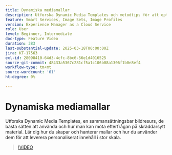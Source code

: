 ```yaml
---
title: Dynamiska mediamallar
description: Utforska Dynamic Media Templates och metodtips för att optimera mediehantering och leverans av innehåll och få bättre prestanda.
feature: Smart Services, Image Sets, Image Profiles
version: Experience Manager as a Cloud Service
role: User
level: Beginner, Intermediate
doc-type: Feature Video
duration: 383
last-substantial-update: 2025-03-18T00:00:00Z
jira: KT-17563
exl-id: 28098410-64d3-4cfc-8bc6-56e1d4016525
source-git-commit: 48433a5367c281cf5a1c106b08a1306f1b0e8ef4
workflow-type: tm+mt
source-wordcount: '61'
ht-degree: 0%

---
```


# Dynamiska mediamallar

Utforska Dynamic Media Templates, en sammansättningsbar bildresurs, de bästa sätten att använda och hur man kan möta efterfrågan på skräddarsytt material. Lär dig hur du skapar och hanterar mallar och hur du använder dem för att leverera personaliserat innehåll i stor skala.

>[!VIDEO](https://video.tv.adobe.com/v/3451727/?learn=on&enablevpops)
